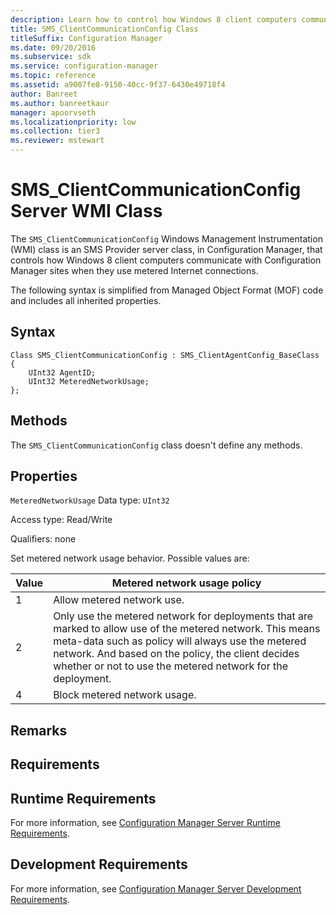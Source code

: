 ```yaml
---
description: Learn how to control how Windows 8 client computers communicate with Configuration Manager sites when they use metered Internet connections.
title: SMS_ClientCommunicationConfig Class
titleSuffix: Configuration Manager
ms.date: 09/20/2016
ms.subservice: sdk
ms.service: configuration-manager
ms.topic: reference
ms.assetid: a9007fe8-9150-40cc-9f37-6430e49718f4
author: Banreet
ms.author: banreetkaur
manager: apoorvseth
ms.localizationpriority: low
ms.collection: tier3
ms.reviewer: mstewart
---
```

# SMS_ClientCommunicationConfig Server WMI Class
The `SMS_ClientCommunicationConfig` Windows Management Instrumentation (WMI) class is an SMS Provider server class, in Configuration Manager, that controls how Windows 8 client computers communicate with Configuration Manager sites when they use metered Internet connections.

 The following syntax is simplified from Managed Object Format (MOF) code and includes all inherited properties.

## Syntax

```
Class SMS_ClientCommunicationConfig : SMS_ClientAgentConfig_BaseClass
{
    UInt32 AgentID;
    UInt32 MeteredNetworkUsage;
};
```

## Methods
 The `SMS_ClientCommunicationConfig` class doesn't define any methods.

## Properties
 `MeteredNetworkUsage`
 Data type: `UInt32`

 Access type: Read/Write

 Qualifiers: none

 Set metered network usage behavior. Possible values are:

|Value|Metered network usage policy|
|-|-|
|1|Allow metered network use.|
|2|Only use the metered network for deployments that are marked to allow use of the metered network. This means meta-data such as policy will always use the metered network. And based on the policy, the client decides whether or not to use the metered network for the deployment.|
|4|Block metered network usage.|

## Remarks

## Requirements

## Runtime Requirements
 For more information, see [Configuration Manager Server Runtime Requirements](../../../../../develop/core/reqs/server-runtime-requirements.md).

## Development Requirements
 For more information, see [Configuration Manager Server Development Requirements](../../../../../develop/core/reqs/server-development-requirements.md).
